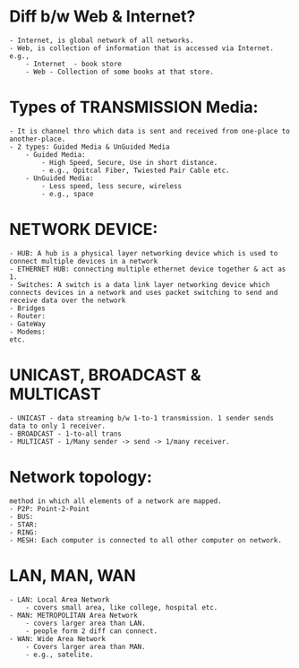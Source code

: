 # Diff b/w Web & Internet?

    - Internet, is global network of all networks.
    - Web, is collection of information that is accessed via Internet.
    e.g.,
        - Internet  - book store
        - Web - Collection of some books at that store.

# Types of TRANSMISSION Media:

    - It is channel thro which data is sent and received from one-place to another-place.
    - 2 types: Guided Media & UnGuided Media
        - Guided Media:
            - High Speed, Secure, Use in short distance.
            - e.g., Opitcal Fiber, Twiested Pair Cable etc.
        - UnGuided Media:
            - Less speed, less secure, wireless
            - e.g., space

# NETWORK DEVICE:

    - HUB: A hub is a physical layer networking device which is used to connect multiple devices in a network
    - ETHERNET HUB: connecting multiple ethernet device together & act as 1.
    - Switches: A switch is a data link layer networking device which connects devices in a network and uses packet switching to send and receive data over the network
    - Bridges
    - Router:
    - GateWay
    - Modems:
    etc.

# UNICAST, BROADCAST & MULTICAST

    - UNICAST - data streaming b/w 1-to-1 transmission. 1 sender sends data to only 1 receiver.
    - BROADCAST - 1-to-all trans
    - MULTICAST - 1/Many sender -> send -> 1/many receiver.

# Network topology:

    method in which all elements of a network are mapped.
    - P2P: Point-2-Point
    - BUS:
    - STAR:
    - RING:
    - MESH: Each computer is connected to all other computer on network.

# LAN, MAN, WAN

    - LAN: Local Area Network
        - covers small area, like college, hospital etc.
    - MAN: METROPOLITAN Area Network
        - covers larger area than LAN.
        - people form 2 diff can connect.
    - WAN: Wide Area Network
        - Covers larger area than MAN.
        - e.g., satelite.
